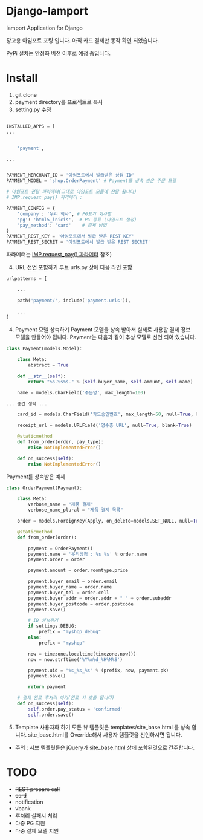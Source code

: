 # Django-Iamport
Iamport Application for Django

장고용 아임포트 포팅 입니다.
아직 카드 결제만 동작 확인 되었습니다.

PyPi 설치는 안정화 버전 이후로 예정 중입니다.

# Install
1. git clone
2. payment directory를 프로젝트로 복사
3. setting.py 수정 
```python

INSTALLED_APPS = [
...


    'payment',

...


PAYMENT_MERCHANT_ID = '아임포트에서 발급받은 상점 ID'
PAYMENT_MODEL = 'shop.OrderPayment' # Payment를 상속 받은 주문 모델

# 아임포트 전달 파라메터(그대로 아임포트 모듈에 전달 됩니다)
# IMP.request_pay() 파라메터 : 

PAYMENT_CONFIG = { 
    'company': '우리 회사', # PG표기 회사명 
    'pg': 'html5_inicis',  # PG 종류 (아임포트 설정)
    'pay_method': 'card'    # 결제 방법
}
PAYMENT_REST_KEY = '아임포트에서 발급 받은 REST KEY'
PAYMENT_REST_SECRET = '아임포트에서 발급 받은 REST SECRET'
```
파라메터는 [IMP.request_pay() 파라메터](https://github.com/iamport/iamport-manual/blob/master/%EC%9D%B8%EC%A6%9D%EA%B2%B0%EC%A0%9C/README.md) 참조)

4. URL 선언 포함하기
루트 urls.py 상에 다음 라인 포함

```python 
urlpatterns = [

    ...

    path('payment/', include('payment.urls')),
  
    ...
]

```

4. Payment 모델 상속하기
Payment 모델을 상속 받아서 실제로 사용할 결제 정보 모델을 만들어야 됩니다.
Payment는 다음과 같이 추상 모델로 선언 되어 있습니다.
```python
class Payment(models.Model):

    class Meta:
        abstract = True

    def __str__(self):
        return "%s-%s%s-" % (self.buyer_name, self.amount, self.name)

    name = models.CharField('주문명', max_length=100)

... 중간 생략 ...

    card_id = models.CharField('카드승인번호', max_length=50, null=True, blank=True)

    receipt_url = models.URLField('영수증 URL', null=True, blank=True)

    @staticmethod
    def from_order(order, pay_type):
        raise NotImplementedError()

    def on_success(self):
        raise NotImplementedError()
```

Payment를 상속받은 예제
```python
class OrderPayment(Payment):

    class Meta:
        verbose_name = "제품 결제"
        verbose_name_plural = "제품 결제 목록"

    order = models.ForeignKey(Apply, on_delete=models.SET_NULL, null=True, related_name='payments')

    @staticmethod
    def from_order(order):

        payment = OrderPayment()
        payment.name = '우리상점 : %s %s' % order.name
        payment.order = order

        payment.amount = order.roomtype.price

        payment.buyer_email = order.email
        payment.buyer_name = order.name
        payment.buyer_tel = order.cell
        payment.buyer_addr = order.addr + " " + order.subaddr
        payment.buyer_postcode = order.postcode
        payment.save()

        # ID 생성하기
        if settings.DEBUG:
            prefix = "myshop_debug"
        else:
            prefix = "myshop"

        now = timezone.localtime(timezone.now())
        now = now.strftime('%Y%m%d_%H%M%S')

        payment.uid = "%s_%s_%s" % (prefix, now, payment.pk)
        payment.save()

        return payment

    # 결제 완료 후처리 하기(완료 시 호출 됩니다)
    def on_success(self):
        self.order.pay_status = 'confirmed'
        self.order.save()

```

5. Template 사용자화 하기
모든 뷰 템플릿은 templates/site_base.html 를 상속 합니다.
site_base.html를 Override해서 사용자 템플릿을 선언하시면 됩니다.

* 주의 : 서브 템플릿들은 jQuery가 site_base.html 상에 포함된것으로 간주합니다.

# TODO
- ~~REST prepare call~~
- ~~card~~
- notification
- vbank
- 후처리 실패시 처리 
- 다중 PG 지원
- 다중 결제 모델 지원 

